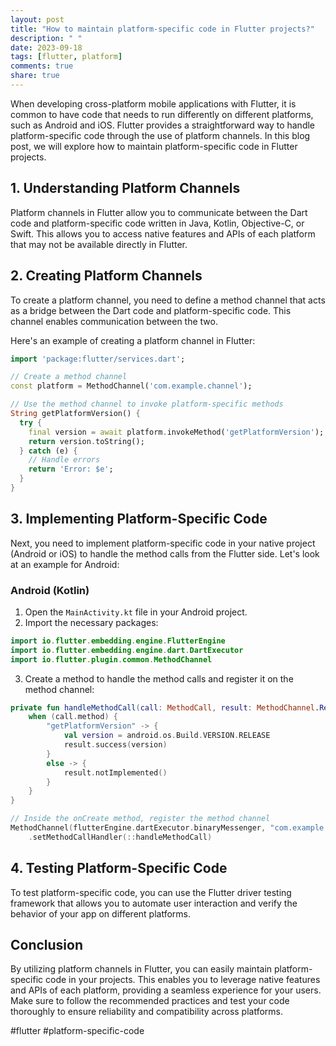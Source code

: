 ```yaml
---
layout: post
title: "How to maintain platform-specific code in Flutter projects?"
description: " "
date: 2023-09-18
tags: [flutter, platform]
comments: true
share: true
---
```


When developing cross-platform mobile applications with Flutter, it is common to have code that needs to run differently on different platforms, such as Android and iOS. Flutter provides a straightforward way to handle platform-specific code through the use of platform channels. In this blog post, we will explore how to maintain platform-specific code in Flutter projects.

## 1. Understanding Platform Channels

Platform channels in Flutter allow you to communicate between the Dart code and platform-specific code written in Java, Kotlin, Objective-C, or Swift. This allows you to access native features and APIs of each platform that may not be available directly in Flutter.

## 2. Creating Platform Channels

To create a platform channel, you need to define a method channel that acts as a bridge between the Dart code and platform-specific code. This channel enables communication between the two.

Here's an example of creating a platform channel in Flutter:

```dart
import 'package:flutter/services.dart';

// Create a method channel
const platform = MethodChannel('com.example.channel');

// Use the method channel to invoke platform-specific methods
String getPlatformVersion() {
  try {
    final version = await platform.invokeMethod('getPlatformVersion');
    return version.toString();
  } catch (e) {
    // Handle errors
    return 'Error: $e';
  }
}
```

## 3. Implementing Platform-Specific Code

Next, you need to implement platform-specific code in your native project (Android or iOS) to handle the method calls from the Flutter side. Let's look at an example for Android:

### Android (Kotlin)

1. Open the `MainActivity.kt` file in your Android project.
2. Import the necessary packages:

```kotlin
import io.flutter.embedding.engine.FlutterEngine
import io.flutter.embedding.engine.dart.DartExecutor
import io.flutter.plugin.common.MethodChannel
```

3. Create a method to handle the method calls and register it on the method channel:

```kotlin
private fun handleMethodCall(call: MethodCall, result: MethodChannel.Result) {
    when (call.method) {
        "getPlatformVersion" -> {
            val version = android.os.Build.VERSION.RELEASE
            result.success(version)
        }
        else -> {
            result.notImplemented()
        }
    }
}

// Inside the onCreate method, register the method channel
MethodChannel(flutterEngine.dartExecutor.binaryMessenger, "com.example.channel")
    .setMethodCallHandler(::handleMethodCall)
```

## 4. Testing Platform-Specific Code

To test platform-specific code, you can use the Flutter driver testing framework that allows you to automate user interaction and verify the behavior of your app on different platforms.

## Conclusion

By utilizing platform channels in Flutter, you can easily maintain platform-specific code in your projects. This enables you to leverage native features and APIs of each platform, providing a seamless experience for your users. Make sure to follow the recommended practices and test your code thoroughly to ensure reliability and compatibility across platforms.

#flutter #platform-specific-code